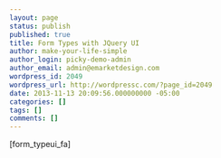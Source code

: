 ```yaml
---
layout: page
status: publish
published: true
title: Form Types with JQuery UI
author: make-your-life-simple
author_login: picky-demo-admin
author_email: admin@emarketdesign.com
wordpress_id: 2049
wordpress_url: http://wordpressc.com/?page_id=2049
date: 2013-11-13 20:09:56.000000000 -05:00
categories: []
tags: []
comments: []
---
```

[form_typeui_fa]
